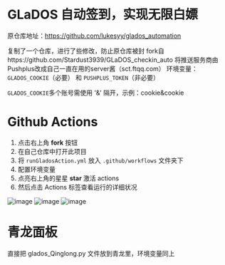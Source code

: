 # GLaDOS 自动签到，实现无限白嫖

原仓库地址：https://github.com/lukesyy/glados_automation

复制了一个仓库，进行了些修改，防止原仓库被封
fork自https://github.com/Stardust3939/GLaDOS_checkin_auto
将推送服务商由Pushplus改成自己一直在用的server酱（sct.ftqq.com）
环境变量：`GLADOS_COOKIE`（必要） 和 `PUSHPLUS_TOKEN`（非必要）

`GLADOS_COOKIE`多个账号需使用 '&' 隔开，示例：cookie&cookie



# Github Actions

1. 点击右上角 **fork** 按钮
2. 在自己仓库中打开此项目
3. 将 `runGladosAction.yml` 放入 `.github/workflows` 文件夹下
4. 配置环境变量
5. 点亮右上角的星星 **star** 激活 actions
6. 然后点击 Actions 标签查看运行的详细状况

![image](https://user-images.githubusercontent.com/70319988/231369203-c812910a-963d-45b8-98a5-95b2623c25d7.png)
![image](https://user-images.githubusercontent.com/70319988/199923789-639e8295-b03e-4abd-858e-ff427015512a.png)
![image](https://user-images.githubusercontent.com/70319988/199923884-d81dd457-ecc5-4de9-b480-191d25217c47.png)

 # 青龙面板

直接把 glados_Qinglong.py 文件放到青龙里，环境变量同上
